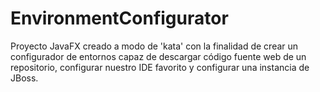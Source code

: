 # EnvironmentConfigurator

Proyecto JavaFX creado a modo de 'kata' con la finalidad de crear un configurador de entornos capaz de descargar código fuente web de un repositorio, configurar nuestro IDE favorito y configurar una instancia de JBoss.
